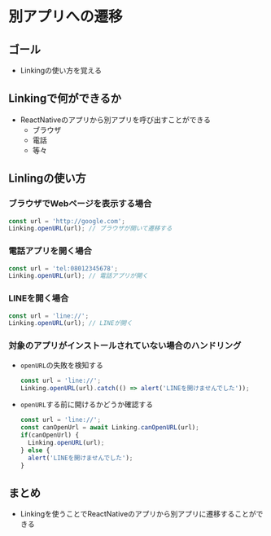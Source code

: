 # 別アプリへの遷移

## ゴール

- Linkingの使い方を覚える

## Linkingで何ができるか

- ReactNativeのアプリから別アプリを呼び出すことができる
    - ブラウザ
    - 電話
    - 等々

## Linlingの使い方

### ブラウザでWebページを表示する場合

```js
const url = 'http://google.com';
Linking.openURL(url); // ブラウザが開いて遷移する
```

### 電話アプリを開く場合

```js
const url = 'tel:08012345678';
Linking.openURL(url); // 電話アプリが開く
```

### LINEを開く場合

```js
const url = 'line://';
Linking.openURL(url); // LINEが開く
```

### 対象のアプリがインストールされていない場合のハンドリング

- `openURL`の失敗を検知する

    ```js
    const url = 'line://';
    Linking.openURL(url).catch(() => alert('LINEを開けませんでした'));
    ```

- `openURL`する前に開けるかどうか確認する

    ```js
    const url = 'line://';
    const canOpenUrl = await Linking.canOpenURL(url);
    if(canOpenUrl) {
      Linking.openURL(url);
    } else {
      alert('LINEを開けませんでした');
    }
    ```

## まとめ

- Linkingを使うことでReactNativeのアプリから別アプリに遷移することができる
